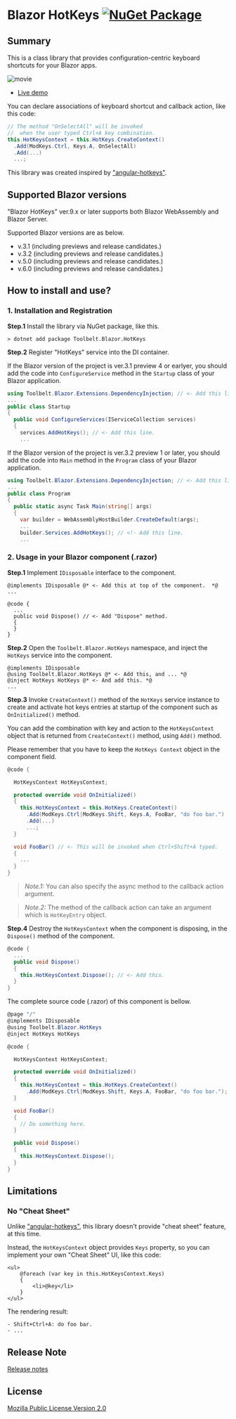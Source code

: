 # Blazor HotKeys [![NuGet Package](https://img.shields.io/nuget/v/Toolbelt.Blazor.HotKeys.svg)](https://www.nuget.org/packages/Toolbelt.Blazor.HotKeys/)

## Summary

This is a class library that provides configuration-centric keyboard shortcuts for your Blazor apps.

![movie](https://raw.githubusercontent.com/jsakamoto/Toolbelt.Blazor.HotKeys/master/.assets/movie-001.gif)

- [Live demo](https://jsakamoto.github.io/Toolbelt.Blazor.HotKeys/)

You can declare associations of keyboard shortcut and callback action, like this code:

```csharp
// The method "OnSelectAll" will be invoked 
//  when the user typed Ctrl+A key combination.
this.HotKeysContext = this.HotKeys.CreateContext()
  .Add(ModKeys.Ctrl, Keys.A, OnSelectAll)
  .Add(...)
  ...;
```

This library was created inspired by ["angular-hotkeys"](https://github.com/chieffancypants/angular-hotkeys).

## Supported Blazor versions

"Blazor HotKeys" ver.9.x or later supports both Blazor WebAssembly and Blazor Server.

Supported Blazor versions are as below.

- v.3.1 (including previews and release candidates.)
- v.3.2 (including previews and release candidates.)
- v.5.0 (including previews and release candidates.)
- v.6.0 (including previews and release candidates.)

## How to install and use?

### 1. Installation and Registration

**Step.1** Install the library via NuGet package, like this.

```shell
> dotnet add package Toolbelt.Blazor.HotKeys
```

**Step.2** Register "HotKeys" service into the DI container.

If the Blazor version of the project is ver.3.1 preview 4 or earlyer, you should add the code into  `ConfigureService` method in the `Startup` class of your Blazor application.

```csharp
using Toolbelt.Blazor.Extensions.DependencyInjection; // <- Add this line, and...
...
public class Startup
{
  public void ConfigureServices(IServiceCollection services)
  {
    services.AddHotKeys(); // <- Add this line.
    ...
```

If the Blazor version of the project is ver.3.2 preview 1 or later, you should add the code into  `Main` method in the `Program` class of your Blazor application.

```csharp
using Toolbelt.Blazor.Extensions.DependencyInjection; // <- Add this line, and...
...
public class Program
{
  public static async Task Main(string[] args)
  {
    var builder = WebAssemblyHostBuilder.CreateDefault(args);
    ...
    builder.Services.AddHotKeys(); // <!- Add this line.
    ...
```

### 2. Usage in your Blazor component (.razor)

**Step.1** Implement `IDisposable` interface to the component.

```razor
@implements IDisposable @* <- Add this at top of the component.  *@
...

@code {
  ...
  public void Dispose() // <- Add "Dispose" method.
  {
  }
}
```

**Step.2** Open the `Toolbelt.Blazor.HotKeys` namespace, and inject the `HotKeys` service into the component.

```razor
@implements IDisposable
@using Toolbelt.Blazor.HotKeys @* <- Add this, and ... *@
@inject HotKeys HotKeys @* <- And add this. *@
...
```

**Step.3** Invoke `CreateContext()` method of the `HotKeys` service instance to create and activate hot keys entries at startup of the component such as `OnInitialized()` method.

You can add the combination with key and action to the `HotKeysContext` object that is returned from `CreateContext()` method, using `Add()` method.

Please remember that you have to keep the `HotKeys Context` object in the component field.

```csharp
@code {

  HotKeysContext HotKeysContext;

  protected override void OnInitialized()
  {
    this.HotKeysContext = this.HotKeys.CreateContext()
      .Add(ModKeys.Ctrl|ModKeys.Shift, Keys.A, FooBar, "do foo bar.")
      .Add(...)
      ...;
  }

  void FooBar() // <- This will be invoked when Ctrl+Shift+A typed.
  {
    ...
  }
}
```

> _Note.1:_ You can also specify the async method to the callback action argument.

> _Note.2:_ The method of the callback action can take an argument which is `HotKeyEntry` object.


**Step.4** Destroy the `HotKeysContext` when the component is disposing, in the `Dispose()` method of the component.

```csharp
@code {
  ...
  public void Dispose()
  {
    this.HotKeysContext.Dispose(); // <- Add this.
  }
}
```

The complete source code (.razor) of this component is bellow.

```csharp
@page "/"
@implements IDisposable
@using Toolbelt.Blazor.HotKeys
@inject HotKeys HotKeys

@code {

  HotKeysContext HotKeysContext;

  protected override void OnInitialized()
  {
    this.HotKeysContext = this.HotKeys.CreateContext()
      .Add(ModKeys.Ctrl|ModKeys.Shift, Keys.A, FooBar, "do foo bar.");
  }

  void FooBar()
  {
    // Do something here.
  }

  public void Dispose()
  {
    this.HotKeysContext.Dispose();
  }
}
```

## Limitations

### No "Cheat Sheet"

Unlike ["angular-hotkeys"](https://github.com/chieffancypants/angular-hotkeys), this library doesn't provide "cheat sheet" feature, at this time.

Instead, the `HotKeysContext` object provides `Keys` property, so you can implement your own "Cheat Sheet" UI, like this code:

```razor
<ul>
    @foreach (var key in this.HotKeysContext.Keys)
    {
        <li>@key</li>
    }
</ul>
```

The rendering result:

```
- Shift+Ctrl+A: do foo bar.
- ...
```

## Release Note

[Release notes](https://github.com/jsakamoto/Toolbelt.Blazor.HotKeys/blob/master/RELEASE-NOTES.txt)

## License

[Mozilla Public License Version 2.0](https://github.com/jsakamoto/Toolbelt.Blazor.HotKeys/blob/master/LICENSE)
